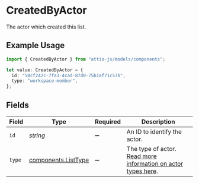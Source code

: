 # CreatedByActor

The actor which created this list.

## Example Usage

```typescript
import { CreatedByActor } from "attio-js/models/components";

let value: CreatedByActor = {
  id: "50cf242c-7fa3-4cad-87d0-75b1af71c57b",
  type: "workspace-member",
};
```

## Fields

| Field                                                                         | Type                                                                          | Required                                                                      | Description                                                                   |
| ----------------------------------------------------------------------------- | ----------------------------------------------------------------------------- | ----------------------------------------------------------------------------- | ----------------------------------------------------------------------------- |
| `id`                                                                          | *string*                                                                      | :heavy_minus_sign:                                                            | An ID to identify the actor.                                                  |
| `type`                                                                        | [components.ListType](../../models/components/listtype.md)                    | :heavy_minus_sign:                                                            | The type of actor. [Read more information on actor types here](/docs/actors). |